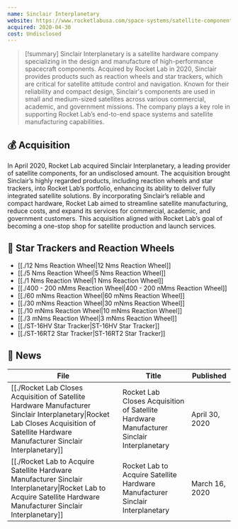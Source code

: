 ```yaml
---
name: Sinclair Interplanetary
website: https://www.rocketlabusa.com/space-systems/satellite-components/
acquired: 2020-04-30
cost: Undisclosed
---
```


>[!summary]
>Sinclair Interplanetary is a satellite hardware company specializing in the design and manufacture of high-performance spacecraft components. Acquired by Rocket Lab in 2020, Sinclair provides products such as reaction wheels and star trackers, which are critical for satellite attitude control and navigation. Known for their reliability and compact design, Sinclair's components are used in small and medium-sized satellites across various commercial, academic, and government missions. The company plays a key role in supporting Rocket Lab’s end-to-end space systems and satellite manufacturing capabilities.

## 💰 Acquisition

In April 2020, Rocket Lab acquired Sinclair Interplanetary, a leading provider of satellite components, for an undisclosed amount. The acquisition brought Sinclair’s highly regarded products, including reaction wheels and star trackers, into Rocket Lab’s portfolio, enhancing its ability to deliver fully integrated satellite solutions. By incorporating Sinclair’s reliable and compact hardware, Rocket Lab aimed to streamline satellite manufacturing, reduce costs, and expand its services for commercial, academic, and government customers. This acquisition aligned with Rocket Lab’s goal of becoming a one-stop shop for satellite production and launch services.

## 📡 Star Trackers and Reaction Wheels

- [[./12 Nms Reaction Wheel|12 Nms Reaction Wheel]]
- [[./5 Nms Reaction Wheel|5 Nms Reaction Wheel]]
- [[./1 Nms Reaction Wheel|1 Nms Reaction Wheel]]
- [[./400 - 200 nMms Reaction Wheel|400 - 200 nMms Reaction Wheel]]
- [[./60 mNms Reaction Wheel|60 mNms Reaction Wheel]]
- [[./30 mNms Reaction Wheel|30 mNms Reaction Wheel]]
- [[./10 mNms Reaction Wheel|10 mNms Reaction Wheel]]
- [[./3 mNms Reaction Wheel|3 mNms Reaction Wheel]]
- [[./ST-16HV Star Tracker|ST-16HV Star Tracker]]
- [[./ST-16RT2 Star Tracker|ST-16RT2 Star Tracker]]

## 📰 News
| File                                                                                                                                                                                           | Title                                                                                     | Published      |
| ---------------------------------------------------------------------------------------------------------------------------------------------------------------------------------------------- | ----------------------------------------------------------------------------------------- | -------------- |
| [[./Rocket Lab Closes Acquisition of Satellite Hardware Manufacturer Sinclair Interplanetary\|Rocket Lab Closes Acquisition of Satellite Hardware Manufacturer Sinclair Interplanetary]] | Rocket Lab Closes Acquisition of Satellite Hardware Manufacturer Sinclair Interplanetary  | April 30, 2020 |
| [[./Rocket Lab to Acquire Satellite Hardware Manufacturer Sinclair Interplanetary\|Rocket Lab to Acquire Satellite Hardware Manufacturer Sinclair Interplanetary]]                       | Rocket Lab to Acquire Satellite Hardware Manufacturer Sinclair Interplanetary             | March 16, 2020 |

